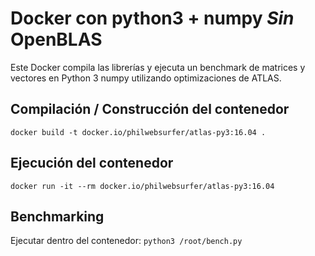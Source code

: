 # Docker con python3 + numpy *Sin* OpenBLAS

Este Docker compila las librerías y ejecuta un benchmark de matrices y vectores en Python 3 numpy utilizando optimizaciones de ATLAS.

## Compilación / Construcción del contenedor

`docker build -t docker.io/philwebsurfer/atlas-py3:16.04 .`

## Ejecución del contenedor

`docker run -it --rm docker.io/philwebsurfer/atlas-py3:16.04`

## Benchmarking

Ejecutar dentro del contenedor:
`python3 /root/bench.py`
